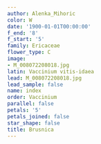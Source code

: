 ```yaml
---
author: Alenka_Mihoric
color: W
date: '1900-01-01T00:00:00'
f_end: '8'
f_start: '5'
family: Ericaceae
flower_type: C
image:
- M_008072208018.jpg
latin: Vaccinium vitis-idaea
lead: M_008072208018.jpg
lead_sample: false
name: index
order: Vaccinium
parallel: false
petals: '5'
petals_joined: false
star_shape: false
title: Brusnica
---
```


